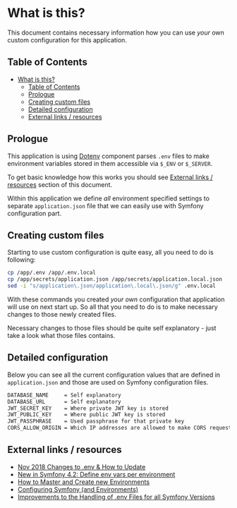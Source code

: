 # What is this?

This document contains necessary information how you can use _your_ own custom
configuration for this application.

## Table of Contents
* [What is this?](#what-is-this)
   * [Table of Contents](#table-of-contents)
   * [Prologue](#prologue)
   * [Creating custom files](#creating-custom-files)
   * [Detailed configuration](#detailed-configuration)
   * [External links / resources](#external-links--resources)

## Prologue

This application is using [Dotenv](https://symfony.com/doc/current/components/dotenv.html)
component parses `.env` files to make environment variables stored in them 
accessible via `$_ENV` or `$_SERVER`.

To get basic knowledge how this works you should see [External links / resources](#external-links--resources)
section of this document.

Within this application we define _all_ environment specified settings to
separate `application.json` file that we can easily use with Symfony 
configuration part.

## Creating custom files

Starting to use custom configuration is quite easy, all you need to do is 
following:

```bash
cp /app/.env /app/.env.local
cp /app/secrets/application.json /app/secrets/application.local.json
sed -i "s/application\.json/application\.local\.json/g" .env.local
```

With these commands you created _your own_ configuration that application
will use on next start up. So all that you need to do is to make necessary 
changes to those newly created files.

Necessary changes to those files should be quite self explanatory - just
take a look what those files contains.

## Detailed configuration

Below you can see all the current configuration values that are defined in
`application.json` and those are used on Symfony configuration files.

```bash
DATABASE_NAME     = Self explanatory
DATABASE_URL      = Self explanatory
JWT_SECRET_KEY    = Where private JWT key is stored
JWT_PUBLIC_KEY    = Where public JWT key is stored
JWT_PASSPHRASE    = Used passphrase for that private key
CORS_ALLOW_ORIGIN = Which IP addresses are allowed to make CORS requests
```

## External links / resources

* [Nov 2018 Changes to .env & How to Update](https://symfony.com/doc/current/configuration/dot-env-changes.html)
* [New in Symfony 4.2: Define env vars per environment](https://symfony.com/blog/new-in-symfony-4-2-define-env-vars-per-environment)
* [How to Master and Create new Environments](https://symfony.com/doc/current/configuration/environments.html)
* [Configuring Symfony (and Environments)](https://symfony.com/doc/current/configuration.html)
* [Improvements to the Handling of .env Files for all Symfony Versions](https://symfony.com/blog/improvements-to-the-handling-of-env-files-for-all-symfony-versions)
